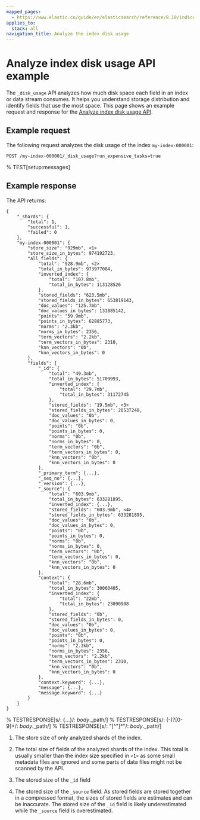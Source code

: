 ```yaml
---
mapped_pages:
  - https://www.elastic.co/guide/en/elasticsearch/reference/8.18/indices-disk-usage.html
applies_to:
  stack: all
navigation_title: Analyze the index disk usage
---
```


# Analyze index disk usage API example

The `_disk_usage` API analyzes how much disk space each field in an index or data stream consumes. It helps you understand storage distribution and identify fields that use the most space. This page shows an example request and response for the [Analyze index disk usage API](https://www.elastic.co/docs/api/doc/elasticsearch/operation/operation-indices-disk-usage).

## Example request

The following request analyzes the disk usage of the index `my-index-000001`:

```console
POST /my-index-000001/_disk_usage?run_expensive_tasks=true
```
% TEST[setup:messages]

## Example response

The API returns:

```console-response
{
    "_shards": {
        "total": 1,
        "successful": 1,
        "failed": 0
    },
    "my-index-000001": {
        "store_size": "929mb", <1>
        "store_size_in_bytes": 974192723,
        "all_fields": {
            "total": "928.9mb", <2>
            "total_in_bytes": 973977084,
            "inverted_index": {
                "total": "107.8mb",
                "total_in_bytes": 113128526
            },
            "stored_fields": "623.5mb",
            "stored_fields_in_bytes": 653819143,
            "doc_values": "125.7mb",
            "doc_values_in_bytes": 131885142,
            "points": "59.9mb",
            "points_in_bytes": 62885773,
            "norms": "2.3kb",
            "norms_in_bytes": 2356,
            "term_vectors": "2.2kb",
            "term_vectors_in_bytes": 2310,
            "knn_vectors": "0b",
            "knn_vectors_in_bytes": 0
        },
        "fields": {
            "_id": {
                "total": "49.3mb",
                "total_in_bytes": 51709993,
                "inverted_index": {
                    "total": "29.7mb",
                    "total_in_bytes": 31172745
                },
                "stored_fields": "19.5mb", <3>
                "stored_fields_in_bytes": 20537248,
                "doc_values": "0b",
                "doc_values_in_bytes": 0,
                "points": "0b",
                "points_in_bytes": 0,
                "norms": "0b",
                "norms_in_bytes": 0,
                "term_vectors": "0b",
                "term_vectors_in_bytes": 0,
                "knn_vectors": "0b",
                "knn_vectors_in_bytes": 0
            },
            "_primary_term": {...},
            "_seq_no": {...},
            "_version": {...},
            "_source": {
                "total": "603.9mb",
                "total_in_bytes": 633281895,
                "inverted_index": {...},
                "stored_fields": "603.9mb", <4>
                "stored_fields_in_bytes": 633281895,
                "doc_values": "0b",
                "doc_values_in_bytes": 0,
                "points": "0b",
                "points_in_bytes": 0,
                "norms": "0b",
                "norms_in_bytes": 0,
                "term_vectors": "0b",
                "term_vectors_in_bytes": 0,
                "knn_vectors": "0b",
                "knn_vectors_in_bytes": 0
            },
            "context": {
                "total": "28.6mb",
                "total_in_bytes": 30060405,
                "inverted_index": {
                    "total": "22mb",
                    "total_in_bytes": 23090908
                },
                "stored_fields": "0b",
                "stored_fields_in_bytes": 0,
                "doc_values": "0b",
                "doc_values_in_bytes": 0,
                "points": "0b",
                "points_in_bytes": 0,
                "norms": "2.3kb",
                "norms_in_bytes": 2356,
                "term_vectors": "2.2kb",
                "term_vectors_in_bytes": 2310,
                "knn_vectors": "0b",
                "knn_vectors_in_bytes": 0
            },
            "context.keyword": {...},
            "message": {...},
            "message.keyword": {...}
        }
    }
}
```

% TESTRESPONSE[s/: \{\.\.\.\}/: $body.$_path/]
% TESTRESPONSE[s/: (\-)?[0-9]+/: $body.$_path/]
% TESTRESPONSE[s/: "[^"]*"/: $body.$_path/]

1. The store size of only analyzed shards of the index.

2. The total size of fields of the analyzed shards of the index. This total
is usually smaller than the index size specified in `<1>` as some small metadata
files are ignored and some parts of data files might not be scanned by the API.

3. The stored size of the `_id` field

4. The stored size of the `_source` field. As stored fields are stored
together in a compressed format, the sizes of stored fields are
estimates and can be inaccurate. The stored size of the `_id` field
is likely underestimated while the `_source` field is overestimated.